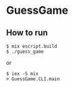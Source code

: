 # GuessGame

## How to run

```
$ mix escript.build
$ ./guess_game 
```

or

```
$ iex -S mix
> GuessGame.CLI.main
```
